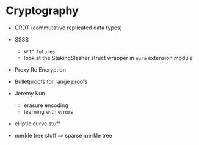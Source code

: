 # Cryptography

* CRDT (commutative replicated data types)

* SSSS
    * with `futures`
    * look at the StakingSlasher struct wrapper in `aura` extension module

* Proxy Re Encryption

* Bulletproofs for range proofs

* Jeremy Kun
    * erasure encoding
    * learning with errors

* elliptic curve stuff

* merkle tree stuff `=>` sparse merkle tree